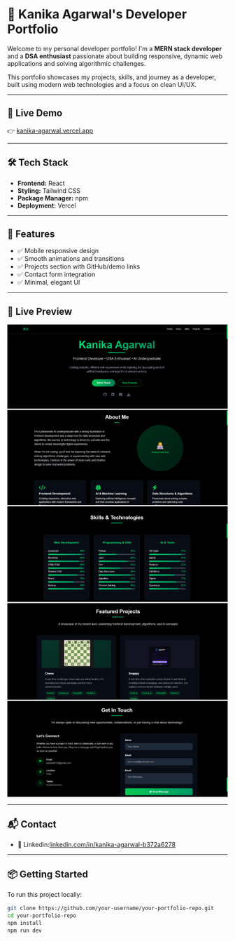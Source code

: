 # 💼 Kanika Agarwal's Developer Portfolio

Welcome to my personal developer portfolio! I'm a **MERN stack developer** and a **DSA enthusiast** passionate about building responsive, dynamic web applications and solving algorithmic challenges.

This portfolio showcases my projects, skills, and journey as a developer, built using modern web technologies and a focus on clean UI/UX.

---

## 🚀 Live Demo

👉 [kanika-agarwal.vercel.app](https://kanika-agarwal.vercel.app/)

---

## 🛠️ Tech Stack

- **Frontend:** React
- **Styling:** Tailwind CSS
- **Package Manager:** npm
- **Deployment:** Vercel

---

## 🎯 Features

- ✅ Mobile responsive design
- ✅ Smooth animations and transitions
- ✅ Projects section with GitHub/demo links
- ✅ Contact form integration
- ✅ Minimal, elegant UI

---

## 📱 Live Preview


![Hero Section](./ss/1.png)
![About Me](./ss/2.png)
![Skills](./ss/3.png)
![Projects](./ss/4.png)
![Contact](./ss/5.png)

---

## 📬 Contact

- 💼 Linkedin:[linkedin.com/in/kanika-agarwal-b372a6278](https://www.linkedin.com/in/kanika-agarwal-b372a6278)

---

## 📦 Getting Started

To run this project locally:

```bash
git clone https://github.com/your-username/your-portfolio-repo.git
cd your-portfolio-repo
npm install
npm run dev

